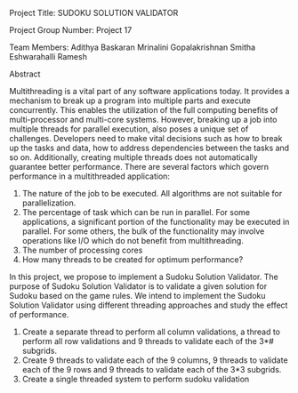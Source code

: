 Project Title: SUDOKU SOLUTION VALIDATOR

Project Group Number: Project 17

Team Members: 
Adithya Baskaran 
Mrinalini Gopalakrishnan 
Smitha Eshwarahalli Ramesh 


Abstract

Multithreading is a vital part of any software applications today. It provides a mechanism to break up a program into multiple parts and execute concurrently. This enables the utilization of the full computing benefits of multi-processor and multi-core systems. However, breaking up a job into multiple threads for parallel execution, also poses a unique set of challenges. Developers need to make vital decisions such as how to break up the tasks and data, how to address dependencies between the tasks and so on. Additionally, creating multiple threads does not automatically guarantee better performance. There are several factors which govern performance in a multithreaded application:
1. The nature of the job to be executed. All algorithms are not suitable for parallelization.
2. The percentage of task which can be run in parallel. For some applications, a significant portion of the functionality may be executed in parallel. For some others, the bulk of the functionality may involve operations like I/O which do not benefit from multithreading.
3. The number of processing cores
4. How many threads to be created for optimum performance?

In this project, we propose to implement a Sudoku Solution Validator. The purpose of Sudoku Solution Validator is to validate a given solution for Sudoku based on the game rules. We intend to implement the Sudoku Solution Validator using different threading approaches and study the effect of performance.
1. Create a separate thread to perform all column validations, a thread to perform all row validations and 9 threads to validate each of the 3*# subgrids.
2. Create 9 threads to validate each of the 9 columns, 9 threads to validate each of the 9 rows and 9 threads to validate each of the 3*3 subgrids.
3. Create a single threaded system to perform sudoku validation
